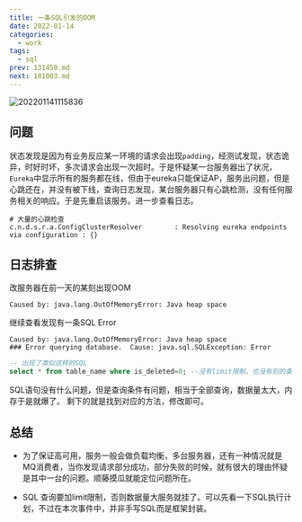 ```yaml
---
title: 一条SQL引发的OOM
date: 2022-01-14
categories:
  - work
tags:
  - sql
prev: 131450.md
next: 181003.md
---
```


![202201141115836](https://fastly.jsdelivr.net/gh/qbmzc/images/2022/202201141115836.png)

<!-- more -->

## 问题

状态发现是因为有业务反应某一环境的请求会出现`padding`，经测试发现，状态诡异，时好时坏，多次请求会出现一次超时。于是怀疑某一台服务器出了状况，`Eureka`中显示所有的服务都在线，但由于eureka只能保证AP，服务出问题，但是心跳还在，并没有被下线，查询日志发现，某台服务器只有心跳检测，没有任何服务相关的响应。于是先重启该服务。进一步查看日志。

```shell
# 大量的心跳检查
c.n.d.s.r.a.ConfigClusterResolver        : Resolving eureka endpoints via configuration : {}
```

## 日志排查

改服务器在前一天的某刻出现OOM

```shell
Caused by: java.lang.OutOfMemoryError: Java heap space
```
继续查看发现有一条SQL Error
```shell
Caused by: java.lang.OutOfMemoryError: Java heap space
### Error querying database.  Cause: java.sql.SQLException: Error
```

```sql
-- 出现了类似这样的SQL
select * from table_name where is_deleted=0; --没有limit限制，也没有别的条件
```

SQL语句没有什么问题，但是查询条件有问题，相当于全部查询，数据量太大，内存于是就爆了。
剩下的就是找到对应的方法，修改即可。

## 总结

- 为了保证高可用，服务一般会做负载均衡，多台服务器，还有一种情况就是MQ消费者，当你发现请求部分成功，部分失败的时候，就有很大的理由怀疑是其中一台的问题。顺藤摸瓜就能定位问题所在。

- SQL 查询要加limit限制，否则数据量大服务就挂了。可以先看一下SQL执行计划，不过在本次事件中，并非手写SQL而是框架封装。